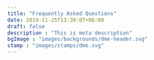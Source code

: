 ```yaml
---
title: "Frequently Asked Questions"
date: 2019-11-25T13:39:07+06:00
draft: false
description : "This is meta description"
bgImage : "images/backgrounds/dme-header.svg"
stamp : "images/stamps/dme.svg"
---
```


